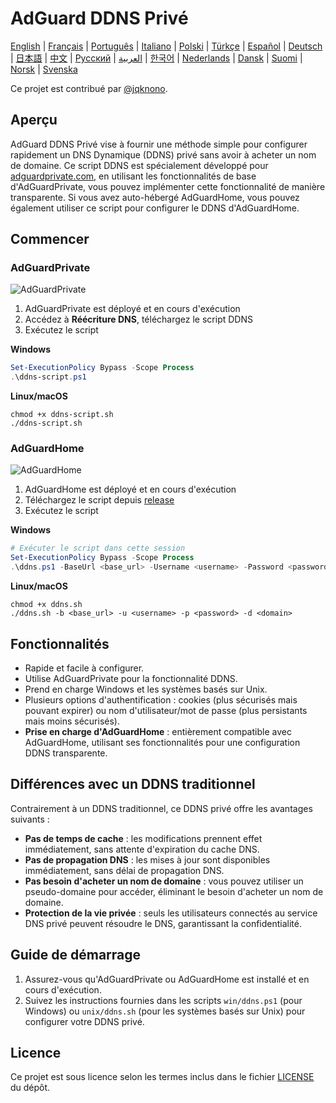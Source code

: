 # AdGuard DDNS Privé

[English](readme.md) | [Français](readme.fr.md) | [Português](readme.pt.md) | [Italiano](readme.it.md) | [Polski](readme.pl.md) | [Türkçe](readme.tr.md) | [Español](readme.es.md) | [Deutsch](readme.de.md) | [日本語](readme.ja.md) | [中文](readme.zh.md) | [Русский](readme.ru.md) | [العربية](readme.ar.md) | [한국어](readme.ko.md) | [Nederlands](readme.nl.md) | [Dansk](readme.da.md) | [Suomi](readme.fi.md) | [Norsk](readme.no.md) | [Svenska](readme.sv.md)

Ce projet est contribué par [@jqknono](https://github.com/jqknono).

## Aperçu

AdGuard DDNS Privé vise à fournir une méthode simple pour configurer rapidement un DNS Dynamique (DDNS) privé sans avoir à acheter un nom de domaine.
Ce script DDNS est spécialement développé pour [adguardprivate.com](https://adguardprivate.com), en utilisant les fonctionnalités de base d'AdGuardPrivate, vous pouvez implémenter cette fonctionnalité de manière transparente.
Si vous avez auto-hébergé AdGuardHome, vous pouvez également utiliser ce script pour configurer le DDNS d'AdGuardHome.

## Commencer

### AdGuardPrivate

![AdGuardPrivate](./assets/adguardprivate.webp)

1. AdGuardPrivate est déployé et en cours d'exécution
2. Accédez à **Réécriture DNS**, téléchargez le script DDNS
3. Exécutez le script

**Windows**

```powershell
Set-ExecutionPolicy Bypass -Scope Process
.\ddns-script.ps1
```

**Linux/macOS**

```shell
chmod +x ddns-script.sh
./ddns-script.sh
```

### AdGuardHome

![AdGuardHome](./assets/adguardhome.webp)

1. AdGuardHome est déployé et en cours d'exécution
2. Téléchargez le script depuis [release](https://github.com/AdGuardPrivate/adguardprivate-ddns/releases)
3. Exécutez le script

**Windows**

```powershell
# Exécuter le script dans cette session
Set-ExecutionPolicy Bypass -Scope Process
.\ddns.ps1 -BaseUrl <base_url> -Username <username> -Password <password> -Domain <domain>
```

**Linux/macOS**

```shell
chmod +x ddns.sh
./ddns.sh -b <base_url> -u <username> -p <password> -d <domain>
```

## Fonctionnalités

- Rapide et facile à configurer.
- Utilise AdGuardPrivate pour la fonctionnalité DDNS.
- Prend en charge Windows et les systèmes basés sur Unix.
- Plusieurs options d'authentification : cookies (plus sécurisés mais pouvant expirer) ou nom d'utilisateur/mot de passe (plus persistants mais moins sécurisés).
- **Prise en charge d'AdGuardHome** : entièrement compatible avec AdGuardHome, utilisant ses fonctionnalités pour une configuration DDNS transparente.

## Différences avec un DDNS traditionnel

Contrairement à un DDNS traditionnel, ce DDNS privé offre les avantages suivants :

- **Pas de temps de cache** : les modifications prennent effet immédiatement, sans attente d'expiration du cache DNS.
- **Pas de propagation DNS** : les mises à jour sont disponibles immédiatement, sans délai de propagation DNS.
- **Pas besoin d'acheter un nom de domaine** : vous pouvez utiliser un pseudo-domaine pour accéder, éliminant le besoin d'acheter un nom de domaine.
- **Protection de la vie privée** : seuls les utilisateurs connectés au service DNS privé peuvent résoudre le DNS, garantissant la confidentialité.

## Guide de démarrage

1. Assurez-vous qu'AdGuardPrivate ou AdGuardHome est installé et en cours d'exécution.
2. Suivez les instructions fournies dans les scripts `win/ddns.ps1` (pour Windows) ou `unix/ddns.sh` (pour les systèmes basés sur Unix) pour configurer votre DDNS privé.

## Licence

Ce projet est sous licence selon les termes inclus dans le fichier [LICENSE](LICENSE) du dépôt.